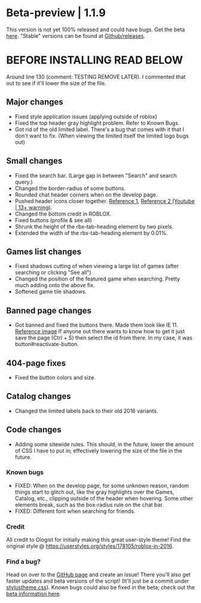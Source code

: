 # Beta-preview | 1.1.9
This version is not yet 100% released and could have bugs. 
Get the beta [here](https://github.com/anthony1x6000/ROBLOX2016stylus/blob/main/stylustheme.css).
"Stable" versions can be found at [Github/releases](https://github.com/anthony1x6000/ROBLOX2016stylus/releases).
# BEFORE INSTALLING READ BELOW
Around line 130 (comment: TESTING REMOVE LATER). I commented that out to see if it'll lower the size of the file. 
## Major changes
- Fixed style application issues (applying outside of roblox) 
- Fixed the top header gray highlight problem. Refer to Known Bugs.
- Got rid of the old limited label. There's a bug that comes with it that I don't want to fix. (When viewing the limited itself the limited logo bugs out)
## Small changes
- Fixed the search bar. (Large gap in between "Search" and search query.)
- Changed the border-radius of some buttons. 
- Rounded chat header corners when on the develop page. 
- Pushed header icons closer together. [Reference 1](https://web.archive.org/web/20160707045058/https://www.roblox.com/games/?SortFilter=default&TimeFilter=0&GenreFilter=1#close), [Reference 2 (Youtube | 13+ warning)](https://youtu.be/gBP1kpiESqc?t=56).
- Changed the bottom credit in ROBLOX.
- Fixed buttons (profile & see all)
- Shrunk the height of the rbx-tab-heading element by two pixels. 
- Extended the width of the rbx-tab-heading element by 0.01%. 
## Games list changes
- Fixed shadows cutting of when viewing a large list of games (after searching or clicking "See all") 
- Changed the position of the featured game when searching. Pretty much adding onto the above fix.  
- Softened game tile shadows. 
## Banned page changes
- Got banned and fixed the buttons there. Made them look like IE 11. [Reference image](https://i.ibb.co/DGfy6xM/3917e9527abcdee0387d51e0c6f773c20a9350d0.jpg) If anyone out there wants to know how to get it just save the page (Ctrl + S) then select the id from there. In my case, it was button#reactivate-button.
## 404-page fixes
- Fixed the button colors and size.
## Catalog changes
- Changed the limited labels back to their old 2016 variants. 
## Code changes
- Adding some sitewide rules. This should, in the future, lower the amount of CSS I have to put in; effectively lowering the size of the file in the future. 
### Known bugs
- FIXED: When on the develop page, for some unknown reason, random things start to glitch out, like the gray highlights over the Games, Catalog, etc., clipping outside of the header when hovering. Some other elements break, such as the box-radius rule on the chat bar. 
- FIXED: Different font when searching for friends. 
### Credit
All credit to Ologist for initially making this great user-style theme!
Find the original style @ https://userstyles.org/styles/178105/roblox-in-2016.
### Find a bug?
Head on over to the [GitHub page](https://github.com/anthony1x6000/ROBLOX2016stylus) and create an issue!
There you'll also get faster updates and beta versions of the script! (It'll just be a commit under [stylustheme.css](https://github.com/anthony1x6000/ROBLOX2016stylus/blob/main/stylustheme.css)). Known bugs could also be fixed in the beta; check out the [beta information here](https://github.com/anthony1x6000/ROBLOX2016stylus/blob/main/unreleasedChanges.md#beta--116).